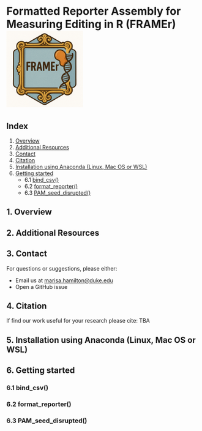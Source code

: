 # Formatted Reporter Assembly for Measuring Editing in R (FRAMEr) <img src="frameR.png" width="200"/>

## Index

1. [Overview](#1-overview)
2. [Additional Resources](#2-additional-resources)
3. [Contact](#3-contact)
4. [Citation](#4-citation)
5. [Installation using Anaconda (Linux, Mac OS or WSL)](#5-installation-using-anaconda-linux-mac-os-or-wsl)
6. [Getting started](#6-getting-started)
   - 6.1 [bind_csv()](#61-bind_csv())
   - 6.2 [format_reporter()](#62-format_reporter())
   - 6.3 [PAM_seed_disrupted()](#62-PAM_seed_disrupted())

## 1. Overview

## 2. Additional Resources

## 3. Contact

For questions or suggestions, please either:
- Email us at [marisa.hamilton@duke.edu](mailto:marisa.hamilton@duke.edu)
- Open a GitHub issue

## 4. Citation

If find our work useful for your research please cite: TBA

## 5. Installation using Anaconda (Linux, Mac OS or WSL)

## 6. Getting started

### 6.1 bind_csv()

### 6.2 format_reporter()

### 6.3 PAM_seed_disrupted()
